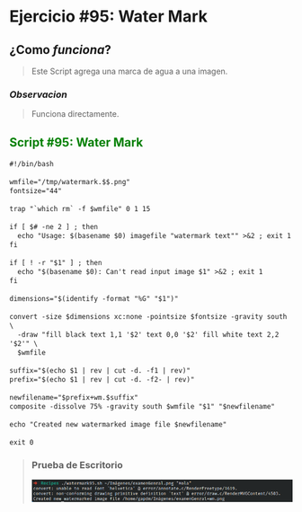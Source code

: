 # Ejercicio #95: Water Mark

## ¿Como _funciona_?

> Este Script agrega una marca de agua a una imagen.

### _Observacion_ ###
> Funciona directamente.
> 
## <span style="color:green">Script #95: Water Mark </span> ##

```shell
#!/bin/bash

wmfile="/tmp/watermark.$$.png"
fontsize="44"		

trap "`which rm` -f $wmfile" 0 1 15

if [ $# -ne 2 ] ; then
  echo "Usage: $(basename $0) imagefile "watermark text"" >&2 ; exit 1
fi

if [ ! -r "$1" ] ; then
  echo "$(basename $0): Can't read input image $1" >&2 ; exit 1
fi

dimensions="$(identify -format "%G" "$1")"

convert -size $dimensions xc:none -pointsize $fontsize -gravity south \
  -draw "fill black text 1,1 '$2' text 0,0 '$2' fill white text 2,2 '$2'" \
  $wmfile

suffix="$(echo $1 | rev | cut -d. -f1 | rev)"
prefix="$(echo $1 | rev | cut -d. -f2- | rev)"

newfilename="$prefix+wm.$suffix"
composite -dissolve 75% -gravity south $wmfile "$1" "$newfilename"

echo "Created new watermarked image file $newfilename"

exit 0
```

> ### Prueba de Escritorio ###
> ![1](95.png)